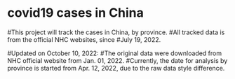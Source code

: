 # covid19 cases in China

#This project will track the cases in China, by province.
#All tracked data is from the official NHC websites, since 
#July 19, 2022.

#Updated on October 10, 2022:
#The original data were downloaded from NHC official website from Jan. 01, 2022.
#Currently, the date for analysis by province is started from Apr. 12, 2022, due to the raw data style difference.

